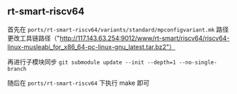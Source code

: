 ## rt-smart-riscv64

首先在 `ports/rt-smart-riscv64/variants/standard/mpconfigvariant.mk` 路径更改工具链路径（"http://117.143.63.254:9012/www/rt-smart/riscv64/riscv64-linux-musleabi_for_x86_64-pc-linux-gnu_latest.tar.bz2"）

再进行子模块同步 `git submodule update --init --depth=1 --no-single-branch`

随后在 `ports/rt-smart-riscv64` 下执行 make 即可
